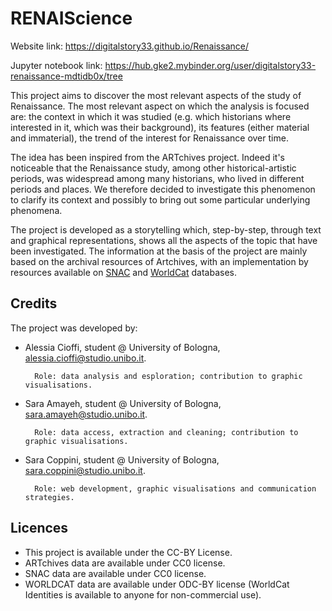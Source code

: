# RENAIScience

Website link: https://digitalstory33.github.io/Renaissance/

Jupyter notebook link: https://hub.gke2.mybinder.org/user/digitalstory33-renaissance-mdtidb0x/tree

This project aims to discover the most relevant aspects of the study of Renaissance. The most relevant aspect on which the analysis is focused are: the context in which it was studied (e.g. which historians where interested in it, which was their background), its features (either material and immaterial), the trend of the interest for Renaissance over time.

The idea has been inspired from the ARTchives project. Indeed it's noticeable that the Renaissance study, among other historical-artistic periods, was widespread among many historians, who lived in different periods and places. We therefore decided to investigate this phenomenon to clarify its context and possibly to bring out some particular underlying phenomena.

The project is developed as a storytelling which, step-by-step, through text and graphical representations, shows all the aspects of the topic that have been investigated. The information at the basis of the project are mainly based on the archival resources of Artchives, with an implementation by resources available on [SNAC](https://snaccooperative.org/) and [WorldCat](https://www.worldcat.org/) databases.

## Credits
The project was developed by:

- Alessia Cioffi, student @ University of Bologna, alessia.cioffi@studio.unibo.it. 

        Role: data analysis and esploration; contribution to graphic visualisations.
    
- Sara Amayeh, student @ University of Bologna, sara.amayeh@studio.unibo.it. 

        Role: data access, extraction and cleaning; contribution to graphic visualisations.
    
- Sara Coppini, student @ University of Bologna, sara.coppini@studio.unibo.it. 

        Role: web development, graphic visualisations and communication strategies.

## Licences
- This project is available under the CC-BY License.
- ARTchives data are available under CC0 license.
- SNAC data are available under CC0 license.
- WORLDCAT data are available under ODC-BY license (WorldCat Identities is available to anyone for non-commercial use).
